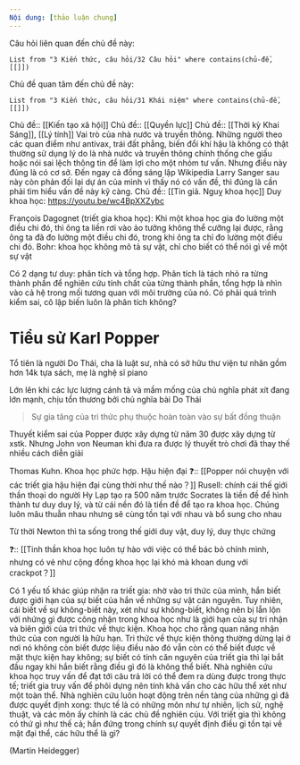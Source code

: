 ```yaml
---
Nội dung: [thảo luận chung]
---
```


Câu hỏi liên quan đến chủ đề này:
```dataview
List from "3 Kiến thức, câu hỏi/32 Câu hỏi" where contains(chủ-đề,[[]]) 
```

Chủ đề quan tâm đến chủ đề này:
```dataview
List from "3 Kiến thức, câu hỏi/31 Khái niệm" where contains(chủ-đề,[[]]) 
```
Chủ đề:: [[Kiến tạo xã hội]]
Chủ đề:: [[Quyền lực]]
Chủ đề:: [[Thời kỳ Khai Sáng]], [[Lý tính]]
Vai trò của nhà nước và truyền thông. Những người theo các quan điểm như antivax, trái đất phẳng, biến đổi khí hậu là không có thật thường sử dụng lý do là nhà nước và truyền thông chính thống che giấu hoặc nói sai lệch thông tin để làm lợi cho một nhóm tư vấn. Nhưng điều này đúng là có cơ sở. Đến ngay cả đồng sáng lập Wikipedia Larry Sanger sau này còn phản đối lại dự án của mình vì thấy nó có vấn đề, thì đúng là cần phải tìm hiểu vấn đề này kỹ càng. 
Chủ đề:: [[Tin giả. Nguỵ khoa học]]
Duy khoa học: https://youtu.be/wc4BpXXZybc

François Dagognet (triết gia khoa học): Khi một khoa học gia đo lường một điều chi đó, thì ông ta liền rơi vào ảo tưởng không thể cưỡng lại được, rằng ông ta đã đo lường một điều chi đó, trong khi ông ta chỉ đo lường một điều chi đó.
Bohr: khoa học không mô tả sự vật, chỉ cho biết có thể nói gì về một sự vật

Có 2 dạng tư duy: phân tích và tổng hợp. Phân tích là tách nhỏ ra từng thành phần để nghiên cứu tính chất của từng thành phần, tổng hợp là nhìn vào cả hệ trong mối tương quan với môi trường của nó. Có phải quá trình kiểm sai, cô lập biến luôn là phân tích không? 

# Tiểu sử Karl Popper
Tổ tiên là người Do Thái, cha là luật sư, nhà có sở hữu thư viện tư nhân gồm hơn 14k tựa sách, mẹ là nghệ sĩ piano

Lớn lên khi các lực lượng cánh tả và mầm mống của chủ nghĩa phát xít đang lớn mạnh, chịu tổn thương bởi chủ nghĩa bài Do Thái
> Sự gia tăng của tri thức phụ thuộc hoàn toàn vào sự bất đồng thuận

Thuyết kiểm sai của Popper được xây dựng từ năm 30 được xây dựng từ xstk. Nhưng John von Neuman khi đưa ra được lý thuyết trò chơi đã thay thế nhiều cách diễn giải


Thomas Kuhn. Khoa học phức hợp. Hậu hiện đại
❓:: [[Popper nói chuyện với các triết gia hậu hiện đại cùng thời như thế nào？]]
Rusell: chính cái thế giới thần thoại do người Hy Lạp tạo ra  500 năm trước Socrates là tiền đề để hình thành tư duy duy lý, và từ cái nền đó là tiền đề để tạo ra khoa học. Chúng luôn mâu thuẫn nhau nhưng sẽ cùng tồn tại với nhau và bổ sung cho nhau

Từ thời Newton thì ta sống trong thế giới duy vật, duy lý, duy thực chứng




❓:: [[Tinh thần khoa học luôn tự hào với việc có thể bác bỏ chính mình, nhưng có vẻ như cộng đồng khoa học lại khó mà khoan dung với crackpot？]]



Có 1 yếu tố khác giúp nhận ra triết gia: nhờ vào tri thức của mình, hắn biết được giới hạn của sự biết của hắn về những sự vật cán nguyên. Tuy nhiên, cái biết về sự không-biết này, xét như sự không-biết, không nên bị lẫn lộn với nhứng gì được công nhận trong khoa học như là giới hạn của sự tri nhận và biên giới của tri thức về thực kiện. Khoa học cho rằng quan năng nhận thức của con người là hữu hạn. Tri thức về thực kiện thông thường dừng lại ở nơi nó không còn biết được liệu điều nào đó vẫn còn có thể biết được về mặt thực kiện hay không; sự biết có tính căn nguyên của triết gia thì lại bắt đầu ngay khi hắn biết rằng điều gì đó là không thể biết. Nhà nghiên cứu khoa học truy vấn để đạt tới câu trả lời có thể đem ra dùng được trong thực tế; triết gia truy vấn để phôi dựng nên tính khả vấn cho các hữu thể xét như một toàn thể. Nhà nghiên cứu luôn hoạt động trên nền tàng của những gì đã được quyết định xong: thực tế là có những môn như tự nhiên, lịch sử, nghệ thuật, và các môn ấy chính là các chủ đề nghiên cúu. Với triết gia thì không có thứ gì như thế cả; hắn đứng trong chính sự quyết định điều gì tồn tại về mặt đại thể, các hữu thể là gì?

(Martin Heidegger)

